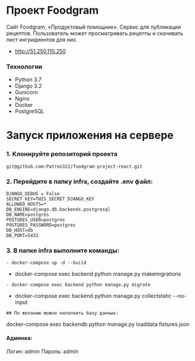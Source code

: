 # Проект Foodgram
Сайт Foodgram, «Продуктовый помощник».
Сервис для публикации рецептов. Пользователь может просматривать рецепты и скачивать лист ингридиентов для них.

- http://51.250.110.250

### Технологии
- Python 3.7
- Django 3.2
 - Gunicorn
 - Nginx
 - Docker
 - PostgreSQL

# Запуск приложения на сервере
### 1. Клонируйте репозиторий проекта
```
git@github.com:Patron322/foodgram-project-react.git
```
### 2. Перейдите в папку infra, создайте .env файл:

    DJANGO_DEBUG = False
    SECRET_KEY=THIS_SECRET_DJANGO_KEY
    ALLOWED_HOSTS=*
    DB_ENGINE=django.db.backends.postgresql
    DB_NAME=postgres
    POSTGRES_USER=postgres
    POSTGRES_PASSWORD=postgres
    DB_HOST=db
    DB_PORT=5432
   
### 3. В папке infra выполните команды:
```
- docker-compose up -d --build
```
- docker-compose exec backend python manage.py makemigrations
```
- docker-compose exec backend python manage.py migrate
```
- docker-compose exec backend python manage.py collectstatic --no-input
```
## По желанию можно наполнить базу данных:
```
docker-compose exec backendb python manage.py loaddata fixtures.json

#### Админка:

Логин: admin
Пароль: admin